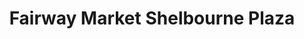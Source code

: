 ---
title: "Fairway Market Shelbourne Plaza"
url: /victoria/fairway-market-shelbourne-plaza/
shop: Supermarkt
---